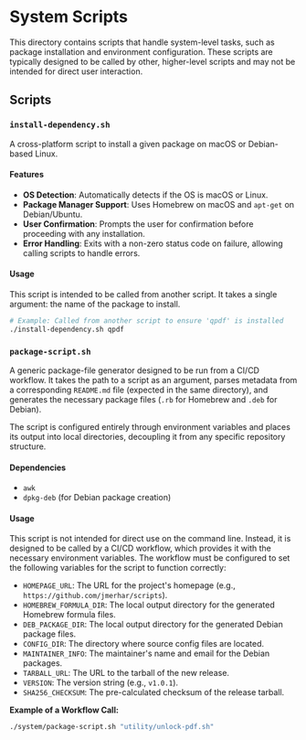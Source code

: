 # System Scripts

This directory contains scripts that handle system-level tasks, such as package installation and environment configuration. These scripts are typically designed to be called by other, higher-level scripts and may not be intended for direct user interaction.

## Scripts

### `install-dependency.sh`

A cross-platform script to install a given package on macOS or Debian-based Linux.

#### Features
* **OS Detection**: Automatically detects if the OS is macOS or Linux.
* **Package Manager Support**: Uses Homebrew on macOS and `apt-get` on Debian/Ubuntu.
* **User Confirmation**: Prompts the user for confirmation before proceeding with any installation.
* **Error Handling**: Exits with a non-zero status code on failure, allowing calling scripts to handle errors.

#### Usage
This script is intended to be called from another script. It takes a single argument: the name of the package to install.

```bash
# Example: Called from another script to ensure 'qpdf' is installed
./install-dependency.sh qpdf
```

### `package-script.sh`

A generic package-file generator designed to be run from a CI/CD workflow. It takes the path to a script as an argument, parses metadata from a corresponding `README.md` file (expected in the same directory), and generates the necessary package files (`.rb` for Homebrew and `.deb` for Debian).

The script is configured entirely through environment variables and places its output into local directories, decoupling it from any specific repository structure.

#### Dependencies
* `awk`
* `dpkg-deb` (for Debian package creation)

#### Usage

This script is not intended for direct use on the command line. Instead, it is designed to be called by a CI/CD workflow, which provides it with the necessary environment variables. The workflow must be configured to set the following variables for the script to function correctly:

* `HOMEPAGE_URL`: The URL for the project's homepage (e.g., `https://github.com/jmerhar/scripts`).
* `HOMEBREW_FORMULA_DIR`: The local output directory for the generated Homebrew formula files.
* `DEB_PACKAGE_DIR`: The local output directory for the generated Debian package files.
* `CONFIG_DIR`: The directory where source config files are located.
* `MAINTAINER_INFO`: The maintainer's name and email for the Debian packages.
* `TARBALL_URL`: The URL to the tarball of the new release.
* `VERSION`: The version string (e.g., `v1.0.1`).
* `SHA256_CHECKSUM`: The pre-calculated checksum of the release tarball.

**Example of a Workflow Call:**

```bash
./system/package-script.sh "utility/unlock-pdf.sh"
```
